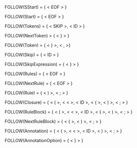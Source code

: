 FOLLOW(SStart) = { < EOF > }

FOLLOW(Start) = { < EOF > }

FOLLOW(Tokens) = { < SKIP >, < ID > }

FOLLOW(NextToken) = { < } > }

FOLLOW(Token) = { < } >, < , >}

FOLLOW(Skip) = { < ID > }

FOLLOW(SkipExpression) = { < } > }

FOLLOW(Rules) = { < EOF > }

FOLLOW(NextRule) = { < EOF > }

FOLLOW(Rule) = { < ) >, < ; > }

FOLLOW(Closure) = { < ( >, < < >, < ID >, < { >, < ) >, < ; > }

FOLLOW(RuleBlock) = { < ( >, < < >, < ID >, < { >, < ) >, < ; > }

FOLLOW(NextRuleBlock) = { < { >, < ) >, < ; > }

FOLLOW(Annotation) = { < ( >, < < >, < ID >, < ) >, < ; > }

FOLLOW(AnnotationOption) = { < } > }